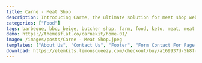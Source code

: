 ```yaml
---
title: Carne - Meat Shop
description: Introducing Carne, the ultimate solution for meat shop websites. Experience seamless design with our free Elementor template kit. Carefully curated, this kit offers customizable templates to effortlessly establish your online presence. Highlight your meat products, showcase specials, and engage your audience interactively. Carne empowers you to design boundlessly, leveraging Elementor's user-friendly interface. Redefine your website now with Carne, where contemporary design meets intuitive functionality. Begin your journey of creativity and professionalism - download Carne today.
categories: ["Food"]
tags: barbeque, bbq, beige, butcher shop, farm, food, keto, meat, meat shop, online meat shop, products, recipes, red, restaurant
demo: https://themesflat.co/carnekit/home-01/
image: /images/posts/Carne - Meat Shop.jpeg
templates: ["About Us", "Contact Us", "Footer", "Form Contact For Page Contact", "Form Email For Section Footer", "Global", "Header Style 01", "Header Style 02", "Home 01", "Home 02", "Our Faq", "Our Team", "Prices", "Services", "Shop", "Slider Testimonial Block 01 For Home 01", "Testimonials"]
download: https://elemkits.lemonsqueezy.com/checkout/buy/a169937d-5b8f-4b55-bd59-12c5fe496e18
---
```

